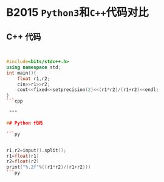 # B2015 `Python3`和`C++`代码对比

## C++ 代码

```cpp


#include<bits/stdc++.h>
using namespace std;
int main(){
    float r1,r2;
    cin>>r1>>r2;
    cout<<fixed<<setprecision(2)<<(r1*r2)/(r1+r2)<<endl;
}
```cpp

 ***

## Python 代码

```py


r1,r2=input().split();
r1=float(r1)
r2=float(r2)
print("%.2f"%((r1*r2)/(r1+r2)))
```py
